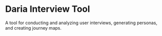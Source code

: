 # Daria Interview Tool

A tool for conducting and analyzing user interviews, generating personas, and creating journey maps.
